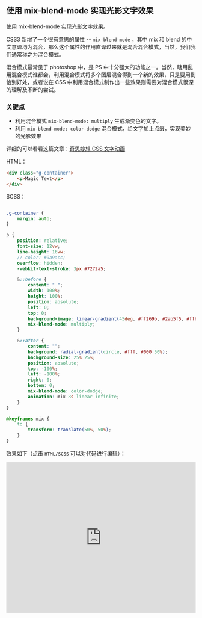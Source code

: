 ## 使用 mix-blend-mode 实现光影文字效果

使用 mix-blend-mode 实现光影文字效果。

CSS3 新增了一个很有意思的属性 -- `mix-blend-mode` ，其中 mix 和 blend 的中文意译均为混合，那么这个属性的作用直译过来就是混合混合模式，当然，我们我们通常称之为混合模式。

混合模式最常见于 photoshop 中，是 PS 中十分强大的功能之一。当然，瞎用乱用混合模式谁都会，利用混合模式将多个图层混合得到一个新的效果，只是要用到恰到好处，或者说在 CSS 中利用混合模式制作出一些效果则需要对混合模式很深的理解及不断的尝试。

### 关键点

+ 利用混合模式 `mix-blend-mode: multiply` 生成渐变色的文字。
+ 利用 `mix-blend-mode: color-dodge` 混合模式，给文字加上点缀，实现美妙的光影效果

详细的可以看看这篇文章：[奇思妙想 CSS 文字动画 ](https://github.com/chokcoco/iCSS/issues/101)

HTML：

```html
<div class="g-container">
    <p>Magic Text</p>
</div>
```

SCSS：
```scss

.g-container {
    margin: auto;
}

p {
    position: relative;
    font-size: 12vw;
    line-height: 16vw;
    // color: #9a9acc;
    overflow: hidden;
    -webkit-text-stroke: 3px #7272a5;

    &::before {
        content: " ";
        width: 100%;
        height: 100%;
        position: absolute;
        left: 0;
        top: 0;
        background-image: linear-gradient(45deg, #ff269b, #2ab5f5, #ffbf00);
        mix-blend-mode: multiply;
    }

    &::after {
        content: "";
        background: radial-gradient(circle, #fff, #000 50%);
        background-size: 25% 25%;
        position: absolute;
        top: -100%;
        left: -100%;
        right: 0;
        bottom: 0;
        mix-blend-mode: color-dodge;
        animation: mix 8s linear infinite;
    }
}

@keyframes mix {
    to {
        transform: translate(50%, 50%);
    }
}
```

效果如下（点击 `HTML/SCSS` 可以对代码进行编辑）：

<iframe height="400" style="width: 100%;" scrolling="no" title="Hollow TEXT EFFECT" src="https://codepen.io/Chokcoco/embed/Rwoybzr?height=265&theme-id=light&default-tab=result" frameborder="no" loading="lazy" allowtransparency="true" allowfullscreen="true">
  See the Pen <a href='https://codepen.io/Chokcoco/pen/Rwoybzr'>Hollow TEXT EFFECT</a> by Chokcoco
  (<a href='https://codepen.io/Chokcoco'>@Chokcoco</a>) on <a href='https://codepen.io'>CodePen</a>.
</iframe>
